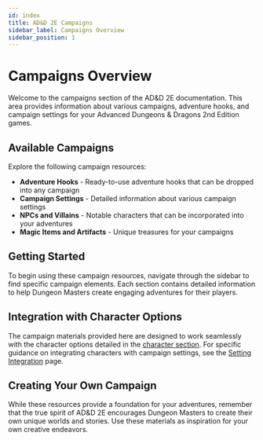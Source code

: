```yaml
---
id: index
title: AD&D 2E Campaigns
sidebar_label: Campaigns Overview
sidebar_position: 1
---
```


# Campaigns Overview

Welcome to the campaigns section of the AD&D 2E documentation. This area provides information about various campaigns, adventure hooks, and campaign settings for your Advanced Dungeons & Dragons 2nd Edition games.

## Available Campaigns

Explore the following campaign resources:

- **Adventure Hooks** - Ready-to-use adventure hooks that can be dropped into any campaign
- **Campaign Settings** - Detailed information about various campaign settings
- **NPCs and Villains** - Notable characters that can be incorporated into your adventures
- **Magic Items and Artifacts** - Unique treasures for your campaigns

## Getting Started

To begin using these campaign resources, navigate through the sidebar to find specific campaign elements. Each section contains detailed information to help Dungeon Masters create engaging adventures for their players.

## Integration with Character Options

The campaign materials provided here are designed to work seamlessly with the character options detailed in the [character section](/docs/character/). For specific guidance on integrating characters with campaign settings, see the [Setting Integration](/docs/character/setting-integration) page.

## Creating Your Own Campaign

While these resources provide a foundation for your adventures, remember that the true spirit of AD&D 2E encourages Dungeon Masters to create their own unique worlds and stories. Use these materials as inspiration for your own creative endeavors.
